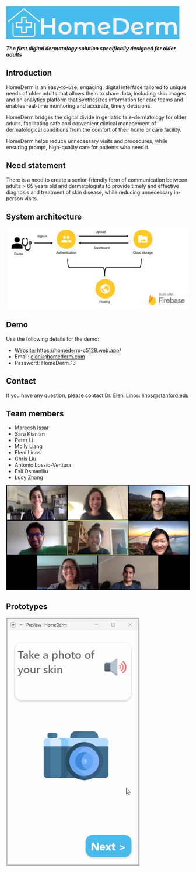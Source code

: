 ![homederm](/Images/logo.png)

_**The first digital dermatology solution specifically designed for older adults**_

## Introduction

HomeDerm is an easy-to-use, engaging, digital interface tailored to unique needs of older adults that allows them to share data, including skin images and an analytics platform that synthesizes information for care teams and enables real-time monitoring and accurate, timely decisions. 

HomeDerm bridges the digital divide in geriatric tele-dermatology for older adults, facilitating safe and convenient clinical management of dermatological conditions from the comfort of their home or care facility.	

HomeDerm helps reduce unnecessary visits and procedures, while ensuring prompt, high-quality care for patients who need it.

## Need statement

There is a need to create a senior-friendly form of communication between adults > 65 years old and dermatologists to provide timely and effective diagnosis and treatment of skin disease, while reducing unnecessary in-person visits.

## System architecture 

![architecture](/Images/architecture.jpg)

## Demo
Use the following details for the demo:
* Website: https://homederm-c5128.web.app/
* Email: eleni@homederm.com
* Password: HomeDerm_13

## Contact

If you have any question, please contact Dr. Eleni Linos: linos@stanford.edu

## Team members

* Mareesh Issar
* Sara Kianian
* Peter Li
* Molly Liang
* Eleni Linos
* Chris Liu
* Antonio Lossio-Ventura
* Esli Osmanlliu
* Lucy Zhang

![members](/Images/homedermteam.jpeg)



## Prototypes

<img src='/prototypes/HomeDermMobileApplicationPreview.gif' title='Mobile Application Preview' width='' alt='Mobile Application Preview' />


